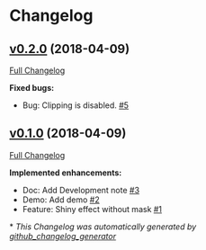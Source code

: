 # Changelog

## [v0.2.0](https://github.com/mob-sakai/ShinyEffectForUGUI/tree/v0.2.0) (2018-04-09)

[Full Changelog](https://github.com/mob-sakai/ShinyEffectForUGUI/compare/v0.1.0...v0.2.0)

**Fixed bugs:**

- Bug: Clipping is disabled. [\#5](https://github.com/mob-sakai/ShinyEffectForUGUI/issues/5)

## [v0.1.0](https://github.com/mob-sakai/ShinyEffectForUGUI/tree/v0.1.0) (2018-04-09)

[Full Changelog](https://github.com/mob-sakai/ShinyEffectForUGUI/compare/3aa9ebbad004f7a812c93133f90336b06ffd034f...v0.1.0)

**Implemented enhancements:**

- Doc: Add Development note [\#3](https://github.com/mob-sakai/ShinyEffectForUGUI/issues/3)
- Demo: Add demo [\#2](https://github.com/mob-sakai/ShinyEffectForUGUI/issues/2)
- Feature: Shiny effect without mask [\#1](https://github.com/mob-sakai/ShinyEffectForUGUI/issues/1)



\* *This Changelog was automatically generated by [github_changelog_generator](https://github.com/skywinder/Github-Changelog-Generator)*